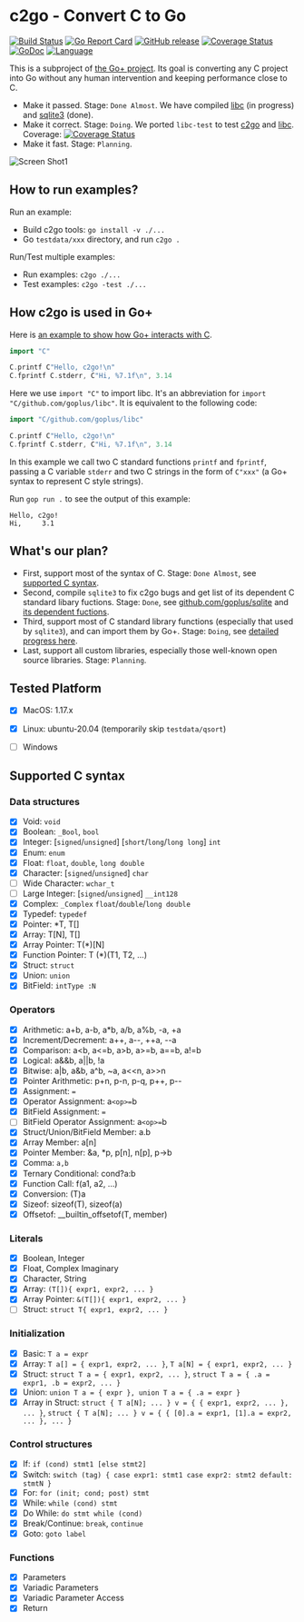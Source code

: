 c2go - Convert C to Go
========

[![Build Status](https://github.com/goplus/c2go/actions/workflows/go.yml/badge.svg)](https://github.com/goplus/c2go/actions/workflows/go.yml)
[![Go Report Card](https://goreportcard.com/badge/github.com/goplus/c2go)](https://goreportcard.com/report/github.com/goplus/c2go)
[![GitHub release](https://img.shields.io/github/v/tag/goplus/c2go.svg?label=release)](https://github.com/goplus/c2go/releases)
[![Coverage Status](https://codecov.io/gh/goplus/c2go/branch/main/graph/badge.svg)](https://codecov.io/gh/goplus/c2go)
[![GoDoc](https://pkg.go.dev/badge/github.com/goplus/c2go.svg)](https://pkg.go.dev/mod/github.com/goplus/c2go)
[![Language](https://img.shields.io/badge/language-Go+-blue.svg)](https://github.com/goplus/gop)

This is a subproject of [the Go+ project](https://github.com/goplus/gop). Its goal is converting any C project into Go without any human intervention and keeping performance close to C.

* Make it passed. Stage: `Done Almost`. We have compiled [libc](https://github.com/goplus/libc) (in progress) and [sqlite3](https://github.com/goplus/sqlite) (done).
* Make it correct. Stage: `Doing`. We ported `libc-test` to test [c2go](https://github.com/goplus/c2go) and [libc](https://github.com/goplus/libc). Coverage: [![Coverage Status](https://codecov.io/gh/goplus/libc/branch/musl-go/graph/badge.svg)](https://codecov.io/gh/goplus/libc)
* Make it fast. Stage: `Planning`.

![Screen Shot1](https://user-images.githubusercontent.com/396972/160951673-30ec62ae-2981-4cdf-a1ab-bc7fcb6f7475.png)


## How to run examples?

Run an example:

- Build c2go tools: `go install -v ./...`
- Go `testdata/xxx` directory, and run `c2go .`

Run/Test multiple examples:

- Run examples: `c2go ./...`
- Test examples: `c2go -test ./...`


## How c2go is used in Go+

Here is [an example to show how Go+ interacts with C](https://github.com/goplus/gop/tree/main/testdata/helloc2go).

```go
import "C"

C.printf C"Hello, c2go!\n"
C.fprintf C.stderr, C"Hi, %7.1f\n", 3.14
```

Here we use `import "C"` to import libc. It's an abbreviation for `import "C/github.com/goplus/libc"`. It is equivalent to the following code:

```go
import "C/github.com/goplus/libc"

C.printf C"Hello, c2go!\n"
C.fprintf C.stderr, C"Hi, %7.1f\n", 3.14
```

In this example we call two C standard functions `printf` and `fprintf`, passing a C variable `stderr` and two C strings in the form of `C"xxx"` (a Go+ syntax to represent C style strings).

Run `gop run .` to see the output of this example:

```
Hello, c2go!
Hi,     3.1
```

## What's our plan?

- First, support most of the syntax of C. Stage: `Done Almost`, see [supported C syntax](#supported-c-syntax).
- Second, compile `sqlite3` to fix c2go bugs and get list of its dependent C standard libary fuctions. Stage: `Done`, see [github.com/goplus/sqlite](https://github.com/goplus/sqlite) and [its dependent fuctions](https://github.com/goplus/sqlite/blob/main/c2go_autogen.go).
- Third, support most of C standard library functions (especially that used by `sqlite3`), and can import them by Go+. Stage: `Doing`, see [detailed progress here](https://github.com/goplus/libc#whats-our-plan).
- Last, support all custom libraries, especially those well-known open source libraries. Stage: `Planning`.


## Tested Platform

- [x] MacOS: 1.17.x
- [x] Linux: ubuntu-20.04 (temporarily skip `testdata/qsort`)
- [ ] Windows


## Supported C syntax

### Data structures

- [x] Void: `void`
- [x] Boolean: `_Bool`, `bool`
- [x] Integer: [`signed`/`unsigned`] [`short`/`long`/`long long`] `int`
- [x] Enum: `enum`
- [x] Float: `float`, `double`, `long double`
- [x] Character: [`signed`/`unsigned`] `char`
- [ ] Wide Character: `wchar_t`
- [ ] Large Integer: [`signed`/`unsigned`] `__int128`
- [x] Complex: `_Complex` `float`/`double`/`long double`
- [x] Typedef: `typedef`
- [x] Pointer: *T, T[]
- [x] Array: T[N], T[]
- [x] Array Pointer: T(*)[N]
- [x] Function Pointer: T (*)(T1, T2, ...)
- [x] Struct: `struct`
- [x] Union: `union`
- [x] BitField: `intType :N`

### Operators

- [x] Arithmetic: a+b, a-b, a*b, a/b, a%b, -a, +a
- [x] Increment/Decrement: a++, a--, ++a, --a
- [x] Comparison: a<b, a<=b, a>b, a>=b, a==b, a!=b
- [x] Logical: a&&b, a||b, !a
- [x] Bitwise: a|b, a&b, a^b, ~a, a<<n, a>>n
- [x] Pointer Arithmetic: p+n, p-n, p-q, p++, p--
- [x] Assignment: `=`
- [x] Operator Assignment: a`<op>=`b
- [x] BitField Assignment: `=`
- [ ] BitField Operator Assignment: a`<op>=`b
- [x] Struct/Union/BitField Member: a.b
- [x] Array Member: a[n]
- [x] Pointer Member: &a, *p, p[n], n[p], p->b
- [x] Comma: `a,b`
- [x] Ternary Conditional: cond?a:b
- [x] Function Call: f(a1, a2, ...)
- [x] Conversion: (T)a
- [x] Sizeof: sizeof(T), sizeof(a)
- [x] Offsetof: __builtin_offsetof(T, member)

### Literals

- [x] Boolean, Integer
- [x] Float, Complex Imaginary
- [x] Character, String
- [x] Array: `(T[]){ expr1, expr2, ... }`
- [x] Array Pointer: `&(T[]){ expr1, expr2, ... }`
- [ ] Struct: `struct T{ expr1, expr2, ... }`

### Initialization

- [x] Basic: `T a = expr`
- [x] Array: `T a[] = { expr1, expr2, ... }`, `T a[N] = { expr1, expr2, ... }`
- [x] Struct: `struct T a = { expr1, expr2, ... }`, `struct T a = { .a = expr1, .b = expr2, ... }`
- [x] Union: `union T a = { expr }, union T a = { .a = expr }`
- [x] Array in Struct: `struct { T a[N]; ... } v = { { expr1, expr2, ... }, ... }`, `struct { T a[N]; ... } v = { { [0].a = expr1, [1].a = expr2, ... }, ... }`

### Control structures

- [x] If: `if (cond) stmt1 [else stmt2]`
- [x] Switch: `switch (tag) { case expr1: stmt1 case expr2: stmt2 default: stmtN }`
- [x] For: `for (init; cond; post) stmt`
- [x] While: `while (cond) stmt`
- [x] Do While: `do stmt while (cond)`
- [x] Break/Continue: `break`, `continue`
- [x] Goto: `goto label`

### Functions

- [x] Parameters
- [x] Variadic Parameters
- [x] Variadic Parameter Access
- [x] Return
